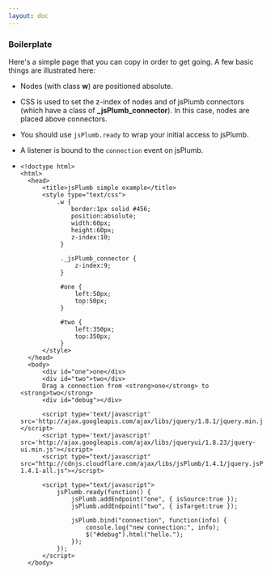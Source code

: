 ```yaml
---
layout: doc
---
```


### Boilerplate

Here's a simple page that you can copy in order to get going.  A few basic things are illustrated here:

 - Nodes (with class **w**) are positioned absolute.
 - CSS is used to set the z-index of nodes and of jsPlumb connectors (which have a class of **_jsPlumb_connector**). In this case, nodes are placed above connectors.
 - You should use `jsPlumb.ready` to wrap your initial access to jsPlumb.
 - A listener is bound to the `connection` event on jsPlumb.

 
 
-
      <!doctype html>
      <html>
        <head>
            <title>jsPlumb simple example</title>
            <style type="text/css">
                .w { 
                    border:1px solid #456;
                    position:absolute;
                    width:60px;
                    height:60px;
                    z-index:10;
                 }
                 
                 ._jsPlumb_connector { 
                     z-index:9;
                 }

                 #one { 
                     left:50px;
                     top:50px;
                 }

                 #two {
                     left:350px;
                     top:350px;
                 }
            </style>
        </head>
        <body>
            <div id="one">one</div>
            <div id="two">two</div>
            Drag a connection from <strong>one</strong> to <strong>two</strong>
            <div id="debug"></div>

            <script type='text/javascript' src='http://ajax.googleapis.com/ajax/libs/jquery/1.8.1/jquery.min.js'></script>
            <script type='text/javascript' src='http://ajax.googleapis.com/ajax/libs/jqueryui/1.8.23/jquery-ui.min.js'></script>
            <script type="text/javascript" src="http://cdnjs.cloudflare.com/ajax/libs/jsPlumb/1.4.1/jquery.jsPlumb-1.4.1-all.js"></script>
        
            <script type="text/javascript">
                jsPlumb.ready(function() {
                    jsPlumb.addEndpoint("one", { isSource:true });
                    jsPlumb.addEndpoint("two", { isTarget:true });

                    jsPlumb.bind("connection", function(info) {
                        console.log("new connection:", info);
                        $("#debug").html("hello.");
                    });
                });
            </script>
        </body>
    </html>
                